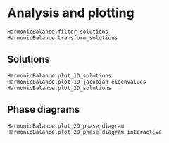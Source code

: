 # Analysis and plotting
```@docs
HarmonicBalance.filter_solutions
HarmonicBalance.transform_solutions
```

## Solutions
```@docs
HarmonicBalance.plot_1D_solutions
HarmonicBalance.plot_1D_jacobian_eigenvalues
HarmonicBalance.plot_2D_solutions
```

## Phase diagrams
```@docs
HarmonicBalance.plot_2D_phase_diagram
HarmonicBalance.plot_2D_phase_diagram_interactive
```